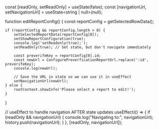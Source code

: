 const [readOnly, setReadOnly] = useState(false);
const [navigationUrl, setNavigationUrl] = useState<string | null>(null);

function editReportConfig() {
    const reportConfig = getSelectedRowData();
    
    if (reportConfig && reportConfig.length > 0) {
        setSelectedReportData(reportConfig[0]);
        setShowReportConfiguration(true);
        console.log('setReadonly(true);');
        setReadOnly(true); // Set state, but don't navigate immediately

        const preverifeKey = reportConfig[0].id;
        const newUrl = ConfigurePreverficationReportUrl.replace(':id', preverifeKey);
        console.log(newUrl);

        // Save the URL in state so we can use it in useEffect
        setNavigationUrl(newUrl);
    } else {
        rootContext.showInfo('Please select a report to edit!');
    }
}

// useEffect to handle navigation AFTER state updates
useEffect(() => {
    if (readOnly && navigationUrl) {
        console.log("Navigating to:", navigationUrl);
        history.push(navigationUrl);
    }
}, [readOnly, navigationUrl]);
